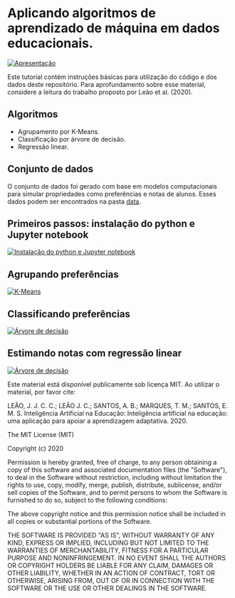 # Aplicando algoritmos de aprendizado de máquina em dados educacionais.

[![Apresentação](https://i9.ytimg.com/vi_webp/srM08uiyme4/mqdefault.webp?time=1603451400000&sqp=CIj0yvwF&rs=AOn4CLB-yVKs2k5j38k9_uMQd1JJ5MhjhA)](https://www.youtube.com/watch?v=srM08uiyme4)

Este tutorial contém instruções básicas para utilização do código e dos dados deste repositório. Para aprofundamento sobre esse material, considere a leitura do trabalho proposto por Leão et al. (2020).

## Algoritmos
  - Agrupamento por K-Means.
  - Classificação por árvore de decisão.
  - Regressão linear.
## Conjunto de dados
  O conjunto de dados foi gerado com base em modelos computacionais para simular propriedades como preferências e notas de alunos. Esses dados podem ser encontrados na pasta [data](https://github.com/JCLSoftware/edudm/edit/main/data/).
  
## Primeiros passos: instalação do python e Jupyter notebook
[![Instalação do python e Jupyter notebook](https://i9.ytimg.com/vi/DuVcG1rMU8E/mq2.jpg?sqp=CLT2yvwF&rs=AOn4CLD2TzparD_z0GJgbrMn9a-oDelqlA)](https://www.youtube.com/watch?v=DuVcG1rMU8E)
## Agrupando preferências
[![K-Means](https://i9.ytimg.com/vi_webp/srM08uiyme4/mqdefault.webp?time=1603451400000&sqp=CIj0yvwF&rs=AOn4CLB-yVKs2k5j38k9_uMQd1JJ5MhjhA)](https://youtu.be/srM08uiyme4?t=390)

## Classificando preferências
[![Árvore de decisão](https://i9.ytimg.com/vi_webp/srM08uiyme4/mqdefault.webp?time=1603451400000&sqp=CIj0yvwF&rs=AOn4CLB-yVKs2k5j38k9_uMQd1JJ5MhjhA)](https://youtu.be/srM08uiyme4?t=824)

## Estimando notas com regressão linear
[![Árvore de decisão](https://i9.ytimg.com/vi_webp/srM08uiyme4/mqdefault.webp?time=1603451400000&sqp=CIj0yvwF&rs=AOn4CLB-yVKs2k5j38k9_uMQd1JJ5MhjhA)](https://youtu.be/srM08uiyme4?t=1003)

Este material está disponível publicamente sob licença MIT. Ao utilizar o material, por favor cite:

LEÃO, J. J. C. C.; LEÃO J. C.; SANTOS, A. B.; MARQUES, T. M.; SANTOS, E. M. S. Inteligência Artificial na Educação: Inteligência artificial na educação: uma aplicação para apoiar a aprendizagem adaptativa. 2020.

The MIT License (MIT)

Copyright (c) 2020 

Permission is hereby granted, free of charge, to any person obtaining a copy of
this software and associated documentation files (the "Software"), to deal in
the Software without restriction, including without limitation the rights to
use, copy, modify, merge, publish, distribute, sublicense, and/or sell copies of
the Software, and to permit persons to whom the Software is furnished to do so,
subject to the following conditions:

The above copyright notice and this permission notice shall be included in all
copies or substantial portions of the Software.

THE SOFTWARE IS PROVIDED "AS IS", WITHOUT WARRANTY OF ANY KIND, EXPRESS OR
IMPLIED, INCLUDING BUT NOT LIMITED TO THE WARRANTIES OF MERCHANTABILITY, FITNESS
FOR A PARTICULAR PURPOSE AND NONINFRINGEMENT. IN NO EVENT SHALL THE AUTHORS OR
COPYRIGHT HOLDERS BE LIABLE FOR ANY CLAIM, DAMAGES OR OTHER LIABILITY, WHETHER
IN AN ACTION OF CONTRACT, TORT OR OTHERWISE, ARISING FROM, OUT OF OR IN
CONNECTION WITH THE SOFTWARE OR THE USE OR OTHER DEALINGS IN THE SOFTWARE.
